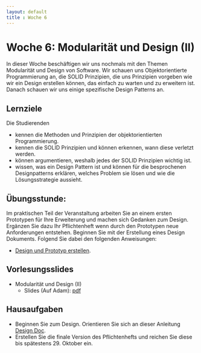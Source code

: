 ```yaml
---
layout: default
title : Woche 6
---
```


# Woche 6: Modularität und Design (II)

In dieser Woche beschäftigen wir uns nochmals mit den Themen Modularität und 
Design von Software. Wir schauen uns Objektorientierte Programmierung an, die SOLID Prinzipien, 
die uns Prinzipien vorgeben wie wir ein Design erstellen können, das einfach zu warten und zu erweitern ist. Danach schauen wir uns einige spezifische Design Patterns an.

## Lernziele 

Die Studierenden

- kennen die Methoden und Prinzipien der objektorientierten Programmierung.
- kennen die SOLID Prinzipien und können erkennen, wann diese verletzt werden.
- können argumentieren, weshalb jedes der SOLID Prinzipien wichtig ist.
- wissen, was ein Design Pattern ist und können für die besprochenen Designpatterns erklären, welches Problem sie lösen und wie die Lösungsstrategie aussieht.


## Übungsstunde:

Im praktischen Teil der Veranstaltung arbeiten Sie an einem ersten Prototypen für Ihre Erweiterung und machen sich Gedanken zum Design. Ergänzen Sie dazu Ihr Pflichtenheft wenn 
durch den Prototypen neue Anforderungen entstehen.
Beginnen Sie mit der Erstellung eines Design Dokuments. Folgend Sie dabei den folgenden Anweisungen:

* [Design und Prototyp erstellen](../project/technical-doc). 

## Vorlesungsslides

* Modularität und Design (II)
    * Slides (Auf Adam): [pdf](../underconstruction) <!--auf adam noch nicht gefunden -->


## Hausaufgaben

* Beginnen Sie zum Design. Orientieren Sie sich an dieser Anleitung [Design Doc](../project/technical-doc).
* Erstellen Sie die finale Version des Pflichtenhefts und reichen Sie diese bis spätestens 29. Oktober ein. 
